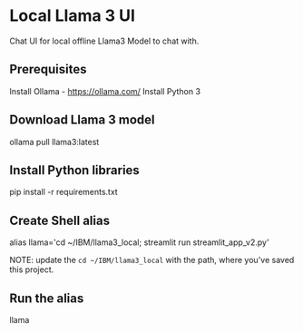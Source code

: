 # Local Llama 3 UI
Chat UI for local offline Llama3 Model to chat with.

## Prerequisites
Install Ollama - https://ollama.com/
Install Python 3

## Download Llama 3 model 

  ollama pull llama3:latest

## Install Python libraries

  pip install -r requirements.txt

## Create Shell alias

  alias llama='cd ~/IBM/llama3_local; streamlit run streamlit_app_v2.py'

NOTE: update the `cd ~/IBM/llama3_local` with the path, where you've saved this project.

## Run the alias

  llama
